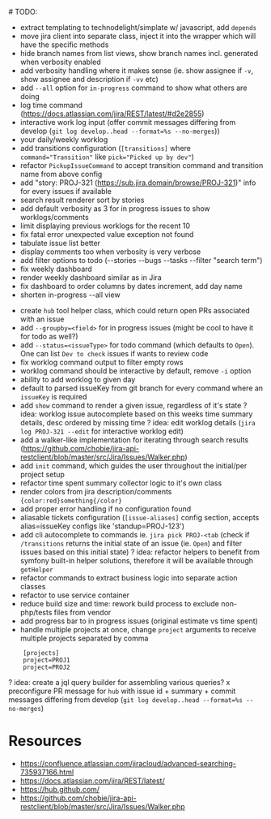 # TODO:

+ extract templating to technodelight/simplate w/ javascript, add `depends`
+ move jira client into separate class, inject it into the wrapper which will have the specific methods
+ hide branch names from list views, show branch names incl. generated when verbosity enabled
+ add verbosity handling where it makes sense (ie. show assignee if `-v`, show assignee and description if `-vv` etc)
+ add `--all` option for `in-progress` command to show what others are doing
+ log time command (https://docs.atlassian.com/jira/REST/latest/#d2e2855)
+ interactive work log input (offer commit messages differing from develop (`git log develop..head --format=%s --no-merges`))
+ your daily/weekly worklog
+ add transitions configuration (`[transitions]` where `command="Transition"` like `pick="Picked up by dev"`)
+ refactor `PickupIssueCommand` to accept transition command and transition name from above config
+ add "story: PROJ-321 (https://sub.jira.domain/browse/PROJ-321)" info for every issues if available
+ search result renderer sort by stories
+ add default verbosity as 3 for in progress issues to show worklogs/comments
+ limit displaying previous worklogs for the recent 10
+ fix fatal error unexpected value exception not found
+ tabulate issue list better
+ display comments too when verbosity is very verbose
+ add filter options to todo (--stories --bugs --tasks --filter "search term")
+ fix weekly dashboard
+ render weekly dashboard similar as in Jira
+ fix dashboard to order columns by dates increment, add day name
+ shorten in-progress --all view
- create `hub` tool helper class, which could return open PRs associated with an issue
- add `--groupby=<field>` for in progress issues (might be cool to have it for todo as well?)
- add `--status=<issueType>` for todo command (which defaults to `Open`). One can list `Dev to check` issues if wants to review code
- fix worklog command output to filter empty rows
- worklog command should be interactive by default, remove `-i` option
- ability to add worklog to given day
- default to parsed issueKey from git branch for every command where an `issueKey` is required
- add `show` command to render a given issue, regardless of it's state
? idea: worklog issue autocomplete based on this weeks time summary details, desc ordered by missing time
? idea: edit worklog details (`jira log PROJ-321 --edit` for interactive worklog edit)
- add a walker-like implementation for iterating through search results (https://github.com/chobie/jira-api-restclient/blob/master/src/Jira/Issues/Walker.php)
- add `init` command, which guides the user throughout the initial/per project setup
- refactor time spent summary collector logic to it's own class
- render colors from jira description/comments `{color:red}something{/color}`
- add proper error handling if no configuration found
- aliasable tickets configuration (`[issue-aliases]` config section, accepts alias=issueKey configs like 'standup=PROJ-123')
- add cli autocomplete to commands ie. `jira pick PROJ-<tab` (check if `/transitions` returns the initial state of an issue (ie. `Open`) and filter issues based on this initial state)
? idea: refactor helpers to benefit from symfony built-in helper solutions, therefore it will be available through `getHelper`
- refactor commands to extract business logic into separate action classes
- refactor to use service container
- reduce build size and time: rework build process to exclude non-php/tests files from vendor
- add progress bar to in progress issues (original estimate vs time spent)
- handle multiple projects at once, change `project` arguments to receive multiple projects separated by comma

```
    [projects]
    project=PROJ1
    project=PROJ2
```

? idea: create a jql query builder for assembling various queries?
x preconfigure PR message for `hub` with issue id + summary + commit messages differing from develop (`git log develop..head --format=%s --no-merges`)

# Resources
- https://confluence.atlassian.com/jiracloud/advanced-searching-735937166.html
- https://docs.atlassian.com/jira/REST/latest/
- https://hub.github.com/
- https://github.com/chobie/jira-api-restclient/blob/master/src/Jira/Issues/Walker.php
